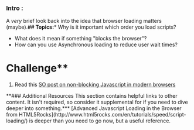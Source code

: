 ### Intro :
>
A *very* brief look back into the idea that browser loading matters (maybe).**## Topics:*** Why is it important which order you load scripts?
* What does it mean if something "blocks the browser"?
* How can you use Asynchronous loading to reduce user wait times?
# Challenge**<div class="lesson-content__panel" markdown="1">
1. Read this [SO post on non-blocking Javascript in modern browsers](http://stackoverflow.com/questions/8197072/non-blocking-javascript-and-css-in-modern-browsers-is-it-still-needed)
</div>**### Additional Resources
This section contains helpful links to other content. It isn't required, so consider it supplemental for if you need to dive deeper into something.*** [Advanced Javascript Loading in the Browser from HTML5Rocks](http://www.html5rocks.com/en/tutorials/speed/script-loading/) is deeper than you need to go now, but a useful reference.
